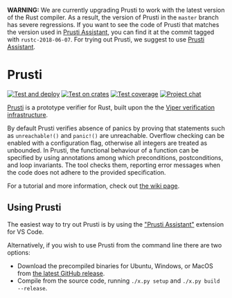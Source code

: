 **WARNING:** We are currently upgrading Prusti to work with the latest version of the Rust compiler. As a result, the version of Prusti in the `master` branch has severe regressions. If you want to see the code of Prusti that matches the version used in [Prusti Assistant](https://marketplace.visualstudio.com/items?itemName=viper-admin.prusti-assistant), you can find it at the commit tagged with `rustc-2018-06-07`. For trying out Prusti, we suggest to use [Prusti Assistant](https://marketplace.visualstudio.com/items?itemName=viper-admin.prusti-assistant).


Prusti
======

[![Test and deploy](https://github.com/viperproject/prusti-dev/workflows/Test%20and%20deploy/badge.svg)](https://github.com/viperproject/prusti-dev/actions?query=workflow%3A"Test+and+deploy"+branch%3Amaster)
[![Test on crates](https://github.com/viperproject/prusti-dev/workflows/Test%20on%20crates/badge.svg)](https://github.com/viperproject/prusti-dev/actions?query=workflow%3A"Test+on+crates"+branch%3Amaster)
[![Test coverage](https://codecov.io/gh/viperproject/prusti-dev/branch/master/graph/badge.svg)](https://codecov.io/gh/viperproject/prusti-dev)
[![Project chat](https://img.shields.io/badge/Zulip-join_chat-brightgreen.svg)](https://prusti.zulipchat.com/)

[Prusti](http://www.pm.inf.ethz.ch/research/prusti.html) is a prototype verifier for Rust,
built upon the the [Viper verification infrastructure](http://www.pm.inf.ethz.ch/research/viper.html).

By default Prusti verifies absence of panics by proving that statements such as `unreachable!()` and `panic!()` are unreachable.
Overflow checking can be enabled with a configuration flag, otherwise all integers are treated as unbounded.
In Prusti, the functional behaviour of a function can be specified by using annotations among which preconditions, postconditions, and loop invariants.
The tool checks them, reporting error messages when the code does not adhere to the provided specification.

For a tutorial and more information, check out [the wiki page](https://github.com/viperproject/prusti-dev/wiki).


Using Prusti
------------

The easiest way to try out Prusti is by using the ["Prusti Assistant"](https://marketplace.visualstudio.com/items?itemName=viper-admin.prusti-assistant) extension for VS Code.

Alternatively, if you wish to use Prusti from the command line there are two options:
* Download the precompiled binaries for Ubuntu, Windows, or MacOS from [the latest GitHub release](https://github.com/viperproject/prusti-dev/releases/latest).
* Compile from the source code, running `./x.py setup` and `./x.py build --release`.
